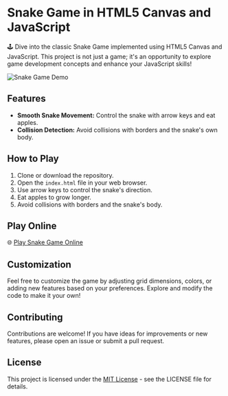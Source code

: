 
# Snake Game in HTML5 Canvas and JavaScript

🕹️ Dive into the classic Snake Game implemented using HTML5 Canvas and JavaScript. This project is not just a game; it's an opportunity to explore game development concepts and enhance your JavaScript skills!

![Snake Game Demo](https://s13.gifyu.com/images/SjKkN.gif)

## Features

- **Smooth Snake Movement:** Control the snake with arrow keys and eat apples.
- **Collision Detection:** Avoid collisions with borders and the snake's own body.

## How to Play

1. Clone or download the repository.
2. Open the `index.html` file in your web browser.
3. Use arrow keys to control the snake's direction.
4. Eat apples to grow longer.
5. Avoid collisions with borders and the snake's body.

## Play Online

🌐 [Play Snake Game Online](https://codeberserker66.github.io/snake-game-js)

## Customization

Feel free to customize the game by adjusting grid dimensions, colors, or adding new features based on your preferences. Explore and modify the code to make it your own!

## Contributing

Contributions are welcome! If you have ideas for improvements or new features, please open an issue or submit a pull request.

## License

This project is licensed under the [MIT License](LICENSE) - see the LICENSE file for details.
